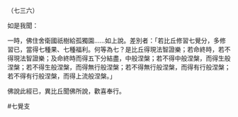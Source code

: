 （七三六）

如是我聞：

一時，佛住舍衛國祇樹給孤獨園……如上說。差別者：「若比丘修習七覺分，多修習已，當得七種果、七種福利。何等為七？是比丘得現法智證樂；若命終時，若不得現法智證樂；及命終時而得五下分結盡，中般涅槃；若不得中般涅槃，而得生般涅槃；若不得生般涅槃，而得無行般涅槃；若不得無行般涅槃，而得有行般涅槃；若不得有行般涅槃，而得上流般涅槃。」

佛說此經已，異比丘聞佛所說，歡喜奉行。



#七覺支
